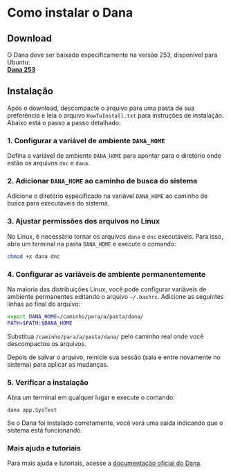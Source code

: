 # Como instalar o Dana

## Download

O Dana deve ser baixado especificamente na versão 253, disponível para Ubuntu:  
[**Dana 253**](https://www.projectdana.com/download/ubu64/253)

## Instalação

Após o download, descompacte o arquivo para uma pasta de sua preferência e leia o arquivo `HowToInstall.txt` para instruções de instalação. Abaixo está o passo a passo detalhado:

### 1. Configurar a variável de ambiente `DANA_HOME`

Defina a variável de ambiente `DANA_HOME` para apontar para o diretório onde estão os arquivos `dnc` e `dana`.

### 2. Adicionar `DANA_HOME` ao caminho de busca do sistema

Adicione o diretório especificado na variável `DANA_HOME` ao caminho de busca para executáveis do sistema.

### 3. Ajustar permissões dos arquivos no Linux

No Linux, é necessário tornar os arquivos `dana` e `dnc` executáveis. Para isso, abra um terminal na pasta `DANA_HOME` e execute o comando:

```bash
chmod +x dana dnc
```

### 4. Configurar as variáveis de ambiente permanentemente

Na maioria das distribuições Linux, você pode configurar variáveis de ambiente permanentes editando o arquivo `~/.bashrc`. Adicione as seguintes linhas ao final do arquivo:

```bash
export DANA_HOME=/caminho/para/a/pasta/dana/
PATH=$PATH:$DANA_HOME
```

Substitua `/caminho/para/a/pasta/dana/` pelo caminho real onde você descompactou os arquivos.

Depois de salvar o arquivo, reinicie sua sessão (saia e entre novamente no sistema) para aplicar as mudanças.

### 5. Verificar a instalação

Abra um terminal em qualquer lugar e execute o comando:

`dana app.SysTest`

Se o Dana foi instalado corretamente, você verá uma saída indicando que o sistema está funcionando.

### Mais ajuda e tutoriais

Para mais ajuda e tutoriais, acesse a [documentação oficial do Dana](http://www.projectdana.com/).
